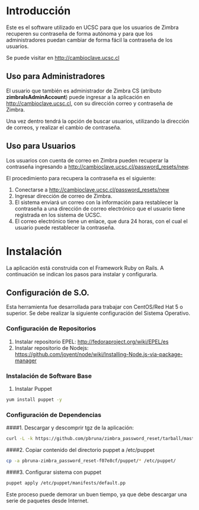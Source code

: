 # Introducción

Este es el software utilizado en UCSC para que los usuarios de Zimbra recuperen su contraseña de forma autónoma y para que los administradores puedan cambiar de forma fácil la contraseña de los usuarios.

Se puede visitar en http://cambioclave.ucsc.cl

## Uso para Administradores
El usuario que también es administrador de Zimbra CS (atributo __zimbraIsAdminAccount__) puede ingresar a la aplicación en http://cambioclave.ucsc.cl, con su dirección correo y contraseña de Zimbra.

Una vez dentro tendrá la opción de buscar usuarios, utilizando la dirección de correos, y realizar el cambio de contraseña.

## Uso para Usuarios
Los usuarios con cuenta de correo en Zimbra pueden recuperar la contraseña ingresando a http://cambioclave.ucsc.cl/password_resets/new.

El procedimiento para recupera la contraseña es el siguiente:

1. Conectarse a http://cambioclave.ucsc.cl/password_resets/new
2. Ingresar dirección de correo de Zimbra.
3. El sistema enviará un correo con la información para restablecer la contraseña a una dirección de correo electrónico que el usuario tiene registrada en los sistema de UCSC.
4. El correo electrónico tiene un enlace, que dura 24 horas, con el cual el usuario puede restablecer la contraseña.

# Instalación
La aplicación está construida con el Framework Ruby on Rails. A continuación se indican los pasos para instalar y configurarla.

## Configuración de S.O.
Esta herramienta fue desarrollada para trabajar con CentOS/Red Hat 5 o superior.
Se debe realizar la siguiente configuración del Sistema Operativo.

### Configuración de Repositorios

1. Instalar repositorio EPEL: http://fedoraproject.org/wiki/EPEL/es
2. Instalar repositorio de Nodejs: https://github.com/joyent/node/wiki/Installing-Node.js-via-package-manager

### Instalación de Software Base

1. Instalar Puppet
```bash
yum install puppet -y
```

### Configuración de Dependencias

####1. Descargar y descomprir tgz de la aplicación:
```bash
curl -L -k https://github.com/pbruna/zimbra_password_reset/tarball/master > zimbra_password_reset.tgz
```

####2. Copiar contenido del directorio puppet a /etc/puppet
```bash
cp -a pbruna-zimbra_password_reset-f07e8cf/puppet/* /etc/puppet/
```

####3. Configurar sistema con puppet
```bash
puppet apply /etc/puppet/manifests/default.pp
```

Este proceso puede demorar un buen tiempo, ya que debe descargar una serie de paquetes desde Internet.
